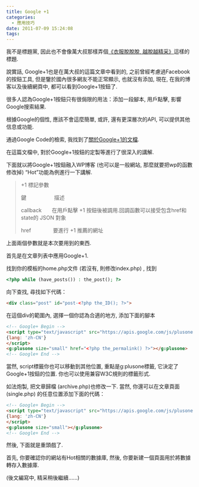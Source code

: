 ```yaml
---
title: Google +1
categories:
  - 應用技巧
date: 2011-07-09 15:24:08
tags:
---
```


我不是標題黨, 因此也不會像萬大叔那樣弄個[《衣服脫脫脫, 越脫越精采》](http://wange.im/ifttt.html)這樣的標題.

說實話, Google+1也是在萬大叔的這篇文章中看到的, 之前曾經考慮過Facebook的按鈕工具, 但是鑒於國內很多網友不能正常顯示, 也就沒有添加, 現在, 在我的博客以及後續網頁中, 都可以看到Google+1按鈕了.

很多人認為Google+1按鈕只有很侷限的用法：添加一段腳本, 用戶點擊, 影響Google搜索結果.

根據Google的個性, 應該不會這麼簡單, 或許, 還有更深層次的API, 可以提供其他信息或功能.

通過Google Code的檢索, 我找到了[關於Google+1的文檔](http://code.google.com/intl/zh-CN/apis/+1button/).

在這篇文檔中, 對於Google+1按鈕的定製等進行了很深入的講解.

<!--more-->

下面就以將Google+1按鈕融入WP博客 (也可以是一般網站, 那麼就要把wp的函數修改掉) “Hot”功能為例進行一下講解.

> +1 標記參數
>
> 鍵                   描述
>
> callback       在用戶點擊 +1 按鈕後被調用.回調函數可以接受包含href和state的 JSON 對象
>
> href               要進行 +1 推薦的網址

上面兩個參數就是本次要用到的東西.

首先是在文章列表中應用Google+1.

找到你的模板的home.php文件 (若沒有, 則修改index.php) , 找到

```php
<?php while (have_posts()) : the_post(); ?>
```

向下查找, 尋找如下代碼：

```html
<div class="post" id="post-<?php the_ID(); ?>">
```

在這個div的範圍內, 選擇一個你認為合適的地方, 添加下面的腳本

```html
<!-- Google+ Begin -->
<script type="text/javascript" src="https://apis.google.com/js/plusone.js">
{lang: 'zh-CN'}
</script>
<g:plusone size="small" href="<?php the_permalink() ?>"></g:plusone>
<!-- Google+ End -->
```

當然, script標籤你也可以移動到其他位置, 重點是g:plusone標籤, 它決定了Google+1按鈕的位置.
你也可以使用兼容W3C規則的標籤形式.

如法炮製, 把文章歸檔 (archive.php)也修改一下.
當然, 你還可以在文章頁面 (single.php) 的任意位置添加下面的代碼：

```html
<!-- Google+ Begin -->
<script type="text/javascript" src="https://apis.google.com/js/plusone.js">
{lang: 'zh-CN'}
</script>
<g:plusone size="small"></g:plusone>
<!-- Google+ End -->
```

然後, 下面就是重頭戲了.

首先, 你要確認你的網站有Hot相關的數據庫, 然後, 你要新建一個頁面用於將數據轉存入數據庫.

 (後文編寫中, 精采稍後繼續……)
